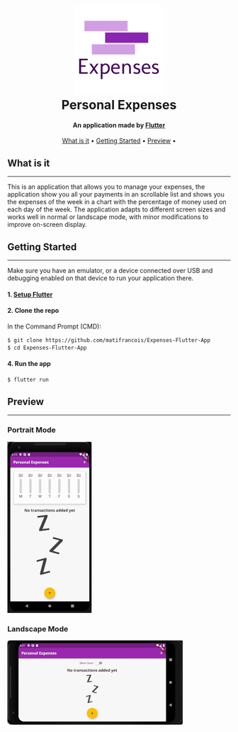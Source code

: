 <h1 align="center">
  <br>
  <img src="Assets/Images/logo.png" alt="Expenses" width="200">
  <br>
  Personal Expenses
  <br>
</h1>

<h4 align="center">An application made by <a href="https://flutter.dev/" target="_blank">Flutter</a></h4>


<p align="center">
  <a href="#what-is-it">What is it</a> •
  <a href="#getting-started">Getting Started</a> •
  <a href="#preview">Preview</a> •
</p>

## What is it
<hr>
This is an application that allows you to manage your expenses, the application show you all your payments in an scrollable list and shows you the expenses of the week in a chart with the percentage of money used on each day of the week. 
The application adapts to different screen sizes and works well in normal or landscape mode, with minor modifications to improve on-screen display.

## Getting Started
<hr>
Make sure you have an emulator, or a device connected over USB and debugging enabled on that device to run your application there.

#### 1. [Setup Flutter](https://flutter.io/setup/)

#### 2. Clone the repo

In the Command Prompt (CMD):

```sh
$ git clone https://github.com/matifrancois/Expenses-Flutter-App
$ cd Expenses-Flutter-App
```

#### 4. Run the app

```sh
$ flutter run
```


## Preview
<hr>

### Portrait Mode

![App Working](Demo/ExpensesApp.gif)

### Landscape Mode

![App Working](Demo/LandscapeExpenses.gif)











